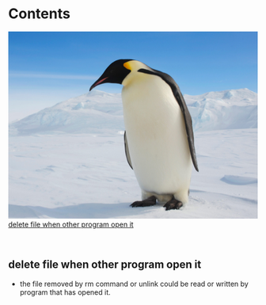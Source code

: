 # Contents
![image](../image/fs-basic-file-operation-1.jpg)
[delete file when other program open it](##%20delete%20file%20when%20other%20program%20open%20it)

<p></br></p>

## delete file when other program open it
- the file removed by rm command or unlink could be read or written by program that has opened it.